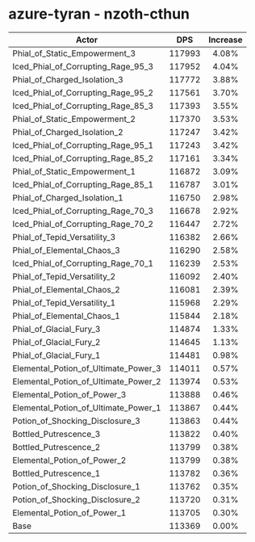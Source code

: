 # azure-tyran - nzoth-cthun
| Actor | DPS | Increase |
|---|:---:|:---:|
|Phial_of_Static_Empowerment_3|117993|4.08%|
|Iced_Phial_of_Corrupting_Rage_95_3|117952|4.04%|
|Phial_of_Charged_Isolation_3|117772|3.88%|
|Iced_Phial_of_Corrupting_Rage_95_2|117561|3.70%|
|Iced_Phial_of_Corrupting_Rage_85_3|117393|3.55%|
|Phial_of_Static_Empowerment_2|117370|3.53%|
|Phial_of_Charged_Isolation_2|117247|3.42%|
|Iced_Phial_of_Corrupting_Rage_95_1|117243|3.42%|
|Iced_Phial_of_Corrupting_Rage_85_2|117161|3.34%|
|Phial_of_Static_Empowerment_1|116872|3.09%|
|Iced_Phial_of_Corrupting_Rage_85_1|116787|3.01%|
|Phial_of_Charged_Isolation_1|116750|2.98%|
|Iced_Phial_of_Corrupting_Rage_70_3|116678|2.92%|
|Iced_Phial_of_Corrupting_Rage_70_2|116447|2.72%|
|Phial_of_Tepid_Versatility_3|116382|2.66%|
|Phial_of_Elemental_Chaos_3|116290|2.58%|
|Iced_Phial_of_Corrupting_Rage_70_1|116239|2.53%|
|Phial_of_Tepid_Versatility_2|116092|2.40%|
|Phial_of_Elemental_Chaos_2|116081|2.39%|
|Phial_of_Tepid_Versatility_1|115968|2.29%|
|Phial_of_Elemental_Chaos_1|115844|2.18%|
|Phial_of_Glacial_Fury_3|114874|1.33%|
|Phial_of_Glacial_Fury_2|114645|1.13%|
|Phial_of_Glacial_Fury_1|114481|0.98%|
|Elemental_Potion_of_Ultimate_Power_3|114011|0.57%|
|Elemental_Potion_of_Ultimate_Power_2|113974|0.53%|
|Elemental_Potion_of_Power_3|113888|0.46%|
|Elemental_Potion_of_Ultimate_Power_1|113867|0.44%|
|Potion_of_Shocking_Disclosure_3|113863|0.44%|
|Bottled_Putrescence_3|113822|0.40%|
|Bottled_Putrescence_2|113799|0.38%|
|Elemental_Potion_of_Power_2|113799|0.38%|
|Bottled_Putrescence_1|113782|0.36%|
|Potion_of_Shocking_Disclosure_1|113762|0.35%|
|Potion_of_Shocking_Disclosure_2|113720|0.31%|
|Elemental_Potion_of_Power_1|113705|0.30%|
|Base|113369|0.00%|
